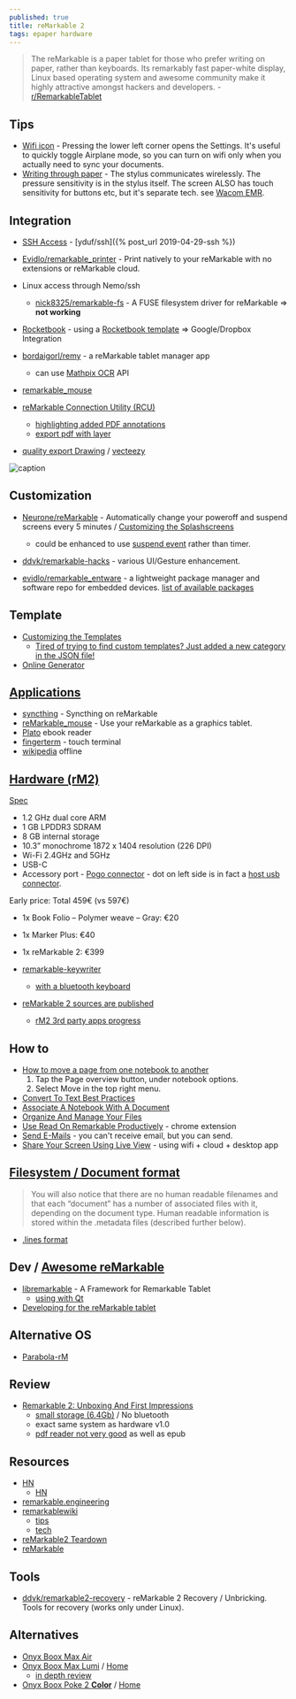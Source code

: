 ```yaml
---
published: true
title: reMarkable 2
tags: epaper hardware
---
```

> The reMarkable is a paper tablet for those who prefer writing on paper, rather than keyboards. Its remarkably fast paper-white display, Linux based operating system and awesome community make it highly attractive amongst hackers and developers. - [r/RemarkableTablet](https://www.reddit.com/r/RemarkableTablet/)

## Tips
- [Wifi icon](https://www.reddit.com/r/RemarkableTablet/comments/jxopfn/wifi_icon/) - Pressing the lower left corner opens the Settings. It's useful to quickly toggle Airplane mode, so you can turn on wifi only when you actually need to sync your documents.
- [Writing through paper](https://www.reddit.com/r/RemarkableTablet/comments/jxc3a5/this_blew_my_mind_today_someone_please_explain/) - The stylus communicates wirelessly. The pressure sensitivity is in the stylus itself. The screen ALSO has touch sensitivity for buttons etc, but it's separate tech. see [Wacom EMR](https://www.wacom.com/en-us/for-business/technologies/emr).

## Integration
- [SSH Access](https://remarkablewiki.com/tech/ssh) - [yduf/ssh]({% post_url 2019-04-29-ssh %})
- [Evidlo/remarkable_printer](https://github.com/Evidlo/remarkable_printer) - Print natively to your reMarkable with no extensions or reMarkable cloud.
- Linux access through Nemo/ssh
	- [nick8325/remarkable-fs](https://github.com/nick8325/remarkable-fs) - A FUSE filesystem driver for reMarkable => **not working**
- [Rocketbook](https://www.reddit.com/r/RemarkableTablet/comments/k0tl0m/remarkablerocket_lol_i_mean_now_i_have/) - using a [Rocketbook template](https://getrocketbook.co.uk/pages/rocketbook-for-free) => Google/Dropbox Integration
- [bordaigorl/remy](https://github.com/bordaigorl/remy) - a reMarkable tablet manager app
	- can use [Mathpix OCR](https://mathpix.com/ocr) API
- [remarkable_mouse](https://github.com/Evidlo/remarkable_mouse)

- [reMarkable Connection Utility (RCU)](https://www.reddit.com/r/RemarkableTablet/comments/imwov3/remarkable_connection_utility_rcu_is_out_allinone/)
	- [highlighting added PDF annotations](https://www.reddit.com/r/RemarkableTablet/comments/is4x80/wouldnt_it_be_nice_if_highlighting_added_pdf/)
    - [export pdf with layer](https://www.reddit.com/r/RemarkableTablet/comments/jpqsus/export_picture_with_layers/)
- [quality export Drawing](https://www.reddit.com/r/RemarkableTablet/comments/jpuhdo/is_there_no_way_to_export_full_quality_drawings/gbh0ap2/) / [vecteezy](https://www.reddit.com/r/RemarkableTablet/comments/jpy6d5/after_noticing_how_harsh_the_pdf_exports_of_my/)



![caption](https://preview.redd.it/sp0e1a4gaex51.jpg?width=640&crop=smart&auto=webp&s=de4e46cff9a739175965e561c5f561720660413c)

## Customization
- [Neurone/reMarkable](https://github.com/Neurone/reMarkable) - Automatically change your poweroff and suspend screens every 5 minutes / [Customizing the Splashscreens](https://remarkablewiki.com/tips/splashscreens)
	- could be enhanced to use [suspend event](https://askubuntu.com/questions/226278/run-script-on-wakeup) rather than timer.
- [ddvk/remarkable-hacks](https://github.com/ddvk/remarkable-hacks) - various UI/Gesture enhancement.

- [evidlo/remarkable_entware](https://github.com/evidlo/remarkable_entware) - a lightweight package manager and software repo for embedded devices. [list of available packages](http://bin.entware.net/armv7sf-k3.2/)

## Template
- [Customizing the Templates](https://remarkablewiki.com/tips/templates)
	- [Tired of trying to find custom templates? Just added a new category in the JSON file!](https://www.reddit.com/r/RemarkableTablet/comments/jr9jn3/tired_of_trying_to_find_custom_templates_just/)
- [Online Generator](https://templarian.github.io/remarkable/)

## [Applications](https://github.com/reHackable/awesome-reMarkable#applications)
- [syncthing](https://github.com/evidlo/remarkable_syncthing) - Syncthing on reMarkable
- [reMarkable_mouse](https://github.com/evidlo/remarkable_mouse) - Use your reMarkable as a graphics tablet.
- [Plato](https://github.com/darvin/plato) ebook reader
- [fingerterm](https://github.com/dixonary/fingerterm-reMarkable) - touch terminal
- [wikipedia](https://github.com/dps/remarkable-wikipedia) offline


## [Hardware (rM2)](https://remarkable.com/store/remarkable-2) 
[Spec](https://remarkable.com/#Specifications)
- 1.2 GHz dual core ARM
- 1 GB LPDDR3 SDRAM
- 8 GB internal storage
- 10.3” monochrome 1872 x 1404 resolution (226 DPI)
- Wi-Fi 2.4GHz and 5GHz
- USB-C
- Accessory port - [Pogo connector](https://www.reddit.com/r/RemarkableTablet/comments/j9g1d5/rm2_with_an_external_keyboard_accessory_port_usage/) - dot on left side is in fact a [host usb connector](https://imgur.com/gallery/TRuN0jc).

Early price: Total 459€ (vs 597€)
- 1x Book Folio – Polymer weave – Gray: €20
- 1x Marker Plus: €40
- 1x reMarkable 2: €399

- [remarkable-keywriter](https://github.com/dps/remarkable-keywriter)
	- [with a bluetooth keyboard](https://www.reddit.com/r/RemarkableTablet/comments/e8p22h/remarkablekeywriter_with_a_bluetooth_keyboard/)

- [reMarkable 2 sources are published](https://www.reddit.com/r/RemarkableTablet/comments/jp9gq9/remarkable_2_sources_are_published/)
	- [rM2 3rd party apps progress](https://www.reddit.com/r/RemarkableTablet/comments/jp2h4s/rm2_3rd_party_apps_progress/)

## How to
- [How to move a page from one notebook to another](https://support.remarkable.com/hc/en-us/articles/360002672298-Move-files-and-pages)
	1. Tap the Page overview button, under notebook options.
    1. Select Move in the top right menu.
- [Convert To Text Best Practices](https://www.youtube.com/watch?v=dPrEHADFG1E)
- [Associate A Notebook With A Document](https://www.youtube.com/watch?v=exRHMNzXXIU)
- [Organize And Manage Your Files](https://www.youtube.com/watch?v=jJobc3vBJ0c)
- [Use Read On Remarkable Productively](https://www.youtube.com/watch?v=GR9QnbOaxcc) - chrome extension
- [Send E-Mails](https://www.youtube.com/watch?v=IKSXs9GObDo) - you can't receive email, but you can send.
- [Share Your Screen Using Live View](https://www.youtube.com/watch?v=x2D3xXnTfGk) - using wifi + cloud + desktop app

## [Filesystem / Document format](https://remarkablewiki.com/tech/filesystem)
> You will also notice that there are no human readable filenames and that each “document” has a number of associated files with it, depending on the document type. Human readable information is stored within the .metadata files (described further below). 

- [.lines format](https://plasma.ninja/blog/devices/remarkable/binary/format/2017/12/26/reMarkable-lines-file-format.html)

## Dev / [Awesome reMarkable](https://awesomeopensource.com/project/reHackable/awesome-reMarkable)
- [libremarkable](https://github.com/canselcik/libremarkable) - A Framework for Remarkable Tablet
	- [using with Qt](https://github.com/canselcik/libremarkable/issues/12)
- [Developing for the reMarkable tablet](https://dragly.org/2017/12/01/developing-for-the-remarkable/)

## Alternative OS
- [Parabola-rM](http://www.davisr.me/projects/parabola-rm/)

## Review 
- [Remarkable 2: Unboxing And First Impressions](https://www.youtube.com/watch?v=ihlhuDsc5-g)
	- [small storage (6.4Gb)](https://youtu.be/wpwbVwfWIKE?t=1439) / No bluetooth
    - exact same system as hardware v1.0
    - [pdf reader not very good](https://www.youtube.com/watch?v=iD5wTA96wNg) as well as epub

## Resources
- [HN](https://news.ycombinator.com/item?id=22604597) 
	- [HN](https://news.ycombinator.com/item?id=21040343)
- [remarkable.engineering](https://remarkable.engineering/)
- [remarkablewiki](https://remarkablewiki.com/start)
	- [tips](https://remarkablewiki.com/tips/start)
	- [tech](https://remarkablewiki.com/tech/start)
- [reMarkable2 Teardown](https://fccid.io/2AMK2-RM110/Internal-Photos/Internal-photos-4523960)
- [reMarkable](https://duckpond.ch/nix/bash/2020/01/08/reMarkable.html)

## Tools
- [ddvk/remarkable2-recovery](https://github.com/ddvk/remarkable2-recovery) - reMarkable 2 Recovery / Unbricking. Tools for recovery (works only under Linux).

## Alternatives
- [Onyx Boox Max Air](https://www.youtube.com/watch?v=EdQ5sXTJRMI)
- [Onyx Boox Max Lumi](https://www.youtube.com/watch?v=0SIRcxobTnA) / [Home](https://www.boox.com/maxlumi/)
	- [in depth review](https://www.youtube.com/watch?v=B8X7JPdgsh0)
- [Onyx Boox Poke 2 **Color**](https://www.youtube.com/watch?v=aYjsjHHzhD0) / [Home](https://www.boox.com/poke2/)
